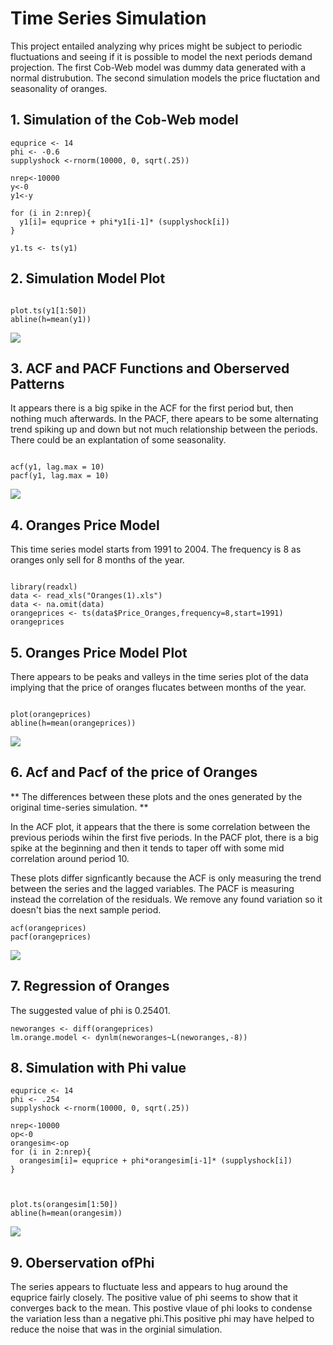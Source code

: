 # Time Series Simulation
This project entailed analyzing why prices might be subject to periodic fluctuations and seeing if it is possible to model the next periods demand projection. The first Cob-Web model was dummy data generated with a normal distrubution. The second simulation models the price fluctation and seasonality of oranges.


## 1. Simulation of the Cob-Web model


```{r cars}
equprice <- 14
phi <- -0.6
supplyshock <-rnorm(10000, 0, sqrt(.25))

nrep<-10000
y<-0
y1<-y

for (i in 2:nrep){
  y1[i]= equprice + phi*y1[i-1]* (supplyshock[i])
}

y1.ts <- ts(y1)

```

## 2. Simulation Model Plot


```{r pressure, echo=FALSE}

plot.ts(y1[1:50])
abline(h=mean(y1))
```
<img src="images/1-cob-web.PNG"/>


## 3. ACF and PACF Functions and Oberserved Patterns

It appears there is a big spike in the ACF for the first period but, then nothing much afterwards. In the PACF, there apears to be some alternating trend spiking up and down but not much relationship between the periods. There could be an explantation of some seasonality.

```{r acf, echo=FALSE}

acf(y1, lag.max = 10)
pacf(y1, lag.max = 10)
```
<img src="images/acf-pacf-cob.PNG"/>


## 4. Oranges Price Model
This time series model starts from 1991 to 2004. The frequency is 8 as oranges only sell for 8 months of the year. 

```{r orange prices, echo=FALSE}

library(readxl)
data <- read_xls("Oranges(1).xls")
data <- na.omit(data)
orangeprices <- ts(data$Price_Oranges,frequency=8,start=1991)
orangeprices
```

## 5. Oranges Price Model Plot
There appears to be peaks and valleys in the time series plot of the data implying that the price of oranges flucates between months of the year.
```{r orange plot, echo=FALSE}

plot(orangeprices)
abline(h=mean(orangeprices))

```
<img src="images/oranges-plot.PNG"/>

## 6. Acf and Pacf of the price of Oranges

** The differences between these plots and the ones generated by the original time-series simulation. **

In the ACF plot, it appears that the there is some correlation between the previous periods wihin the first five periods. In the PACF plot, there is a big spike at the beginning and then it tends to taper off with some mid correlation around period 10. 

These plots differ signficantly because the ACF is only measuring the trend between the series and the lagged variables. The PACF is measuring instead the correlation of the residuals. We remove any found variation so it doesn't bias the next sample period.

```{r orange lot, echo=FALSE}
acf(orangeprices)
pacf(orangeprices)

```
<img src="images/acf-pacf-orange.PNG"/>

## 7. Regression of Oranges

The suggested value of phi is 0.25401.

```{r orange ot, echo=FALSE}
neworanges <- diff(orangeprices)
lm.orange.model <- dynlm(neworanges~L(neworanges,-8))

```

## 8. Simulation with Phi value

```{r orange t, echo=FALSE}
equprice <- 14
phi <- .254
supplyshock <-rnorm(10000, 0, sqrt(.25))

nrep<-10000
op<-0
orangesim<-op
for (i in 2:nrep){
  orangesim[i]= equprice + phi*orangesim[i-1]* (supplyshock[i])
}



plot.ts(orangesim[1:50])
abline(h=mean(orangesim))

```
<img src="images/phi-simulation.PNG"/>

## 9. Oberservation ofPhi

The series appears to fluctuate less and appears to hug around the equprice fairly closely. The positive value of phi seems to show that it converges back to the mean. This postive vlaue of phi looks to condense the variation less than a negative phi.This positive phi may have helped to reduce the noise that was in the orginial simulation.


